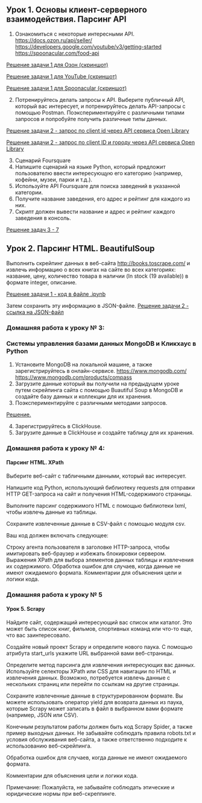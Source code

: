 ## Урок 1. Основы клиент-серверного взаимодействия. Парсинг API

1. Ознакомиться с некоторые интересными API. https://docs.ozon.ru/api/seller/ https://developers.google.com/youtube/v3/getting-started https://spoonacular.com/food-api

[Решение задачи 1 для Озон (скриншот)](https://github.com/ShevEvgeniy/Data_collection_and_markup_2024/blob/main/Seminar_1/%D0%A1%D0%BA%D1%80%D0%B8%D0%BD%20Ozon.png)

[Решение задачи 1 для YouTube (скриншот)](https://github.com/ShevEvgeniy/Data_collection_and_markup_2024/blob/main/Seminar_1/%D0%A1%D0%BA%D1%80%D0%B8%D0%BD%20YouTube.png)

[Решение задачи 1 для Spoonacular (скриншот)](https://github.com/ShevEvgeniy/Data_collection_and_markup_2024/blob/main/Seminar_1/%D0%A1%D0%BA%D1%80%D0%B8%D0%BD%20Spoonacular.png)

2. Потренируйтесь делать запросы к API. Выберите публичный API, который вас интересует, и потренируйтесь делать API-запросы с помощью Postman. Поэкспериментируйте с различными типами запросов и попробуйте получить различные типы данных.

[Решение задачи 2 - запрос по client id через API сервиса Open Library](https://github.com/ShevEvgeniy/Data_collection_and_markup_2024/blob/main/Seminar_1/Client%20id.png)

[Решение задачи 2 - запрос по client ID и городу через API сервиса Open Library](https://github.com/ShevEvgeniy/Data_collection_and_markup_2024/blob/main/Seminar_1/Client_id%26city.png)

3. Сценарий Foursquare
4. Напишите сценарий на языке Python, который предложит пользователю ввести интересующую его категорию (например, кофейни, музеи, парки и т.д.).
5. Используйте API Foursquare для поиска заведений в указанной категории.
6. Получите название заведения, его адрес и рейтинг для каждого из них.
7. Скрипт должен вывести название и адрес и рейтинг каждого заведения в консоль.

[Решение задач 3 - 7](https://github.com/ShevEvgeniy/Data_collection_and_markup_2024/blob/main/Seminar_1/Lesson.ipynb)


## Урок 2. Парсинг HTML. BeautifulSoup
Выполнить скрейпинг данных в веб-сайта http://books.toscrape.com/ и извлечь информацию о всех книгах на сайте во всех категориях: название, цену, количество товара в наличии (In stock (19 available)) в формате integer, описание.

[Решение задачи 1 - код в файле .ipynb](https://github.com/ShevEvgeniy/Data_collection_and_markup_2024/blob/main/Seminar_2/Lesson.ipynb)

Затем сохранить эту информацию в JSON-файле.
[Решение задачи 2 - ссылка на JSON-файл](https://github.com/ShevEvgeniy/Data_collection_and_markup_2024/blob/main/Seminar_2/books_from_books.toscrape.com.json)

### Домашняя работа к уроку № 3:
### Системы управления базами данных MongoDB и Кликхаус в Python

1. Установите MongoDB на локальной машине, а также зарегистрируйтесь в онлайн-сервисе. https://www.mongodb.com/ https://www.mongodb.com/products/compass
2. Загрузите данные который вы получили на предыдущем уроке путем скрейпинга сайта с помощью Buautiful Soup в MongoDB и создайте базу данных и коллекции для их хранения.
3. Поэкспериментируйте с различными методами запросов. 

[Решение.](https://github.com/ShevEvgeniy/Data_collection_and_markup_2024/blob/main/Seminar_3/Lesson.ipynb)

4. Зарегистрируйтесь в ClickHouse.
5. Загрузите данные в ClickHouse и создайте таблицу для их хранения.


### Домашняя работа к уроку № 4:
#### Парсинг HTML. XPath

Выберите веб-сайт с табличными данными, который вас интересует.

Напишите код Python, использующий библиотеку requests для отправки HTTP GET-запроса на сайт и получения HTML-содержимого страницы.

Выполните парсинг содержимого HTML с помощью библиотеки lxml, чтобы извлечь данные из таблицы.

Сохраните извлеченные данные в CSV-файл с помощью модуля csv.

Ваш код должен включать следующее:

Строку агента пользователя в заголовке HTTP-запроса, чтобы имитировать веб-браузер и избежать блокировки сервером.
Выражения XPath для выбора элементов данных таблицы и извлечения их содержимого.
Обработка ошибок для случаев, когда данные не имеют ожидаемого формата.
Комментарии для объяснения цели и логики кода.


### Домашняя работа к уроку № 5
#### Урок 5. Scrapy

Найдите сайт, содержащий интересующий вас список или каталог. Это может быть список книг, фильмов, спортивных команд или что-то еще, что вас заинтересовало.

Создайте новый проект Scrapy и определите нового паука. С помощью атрибута start_urls укажите URL выбранной вами веб-страницы.

Определите метод парсинга для извлечения интересующих вас данных. Используйте селекторы XPath или CSS для навигации по HTML и извлечения данных. Возможно, потребуется извлечь данные с нескольких страниц или перейти по ссылкам на другие страницы.

Сохраните извлеченные данные в структурированном формате. Вы можете использовать оператор yield для возврата данных из паука, которые Scrapy может записать в файл в выбранном вами формате (например, JSON или CSV).

Конечным результатом работы должен быть код Scrapy Spider, а также пример выходных данных. Не забывайте соблюдать правила robots.txt и условия обслуживания веб-сайта, а также ответственно подходите к использованию веб-скрейпинга.

Обработка ошибок для случаев, когда данные не имеют ожидаемого формата.

Комментарии для объяснения цели и логики кода.

Примечание: Пожалуйста, не забывайте соблюдать этические и юридические нормы при веб-скреппинге.

